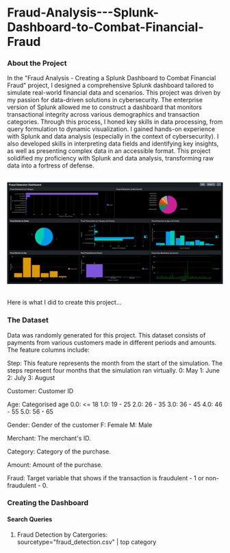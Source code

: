<h1>Fraud-Analysis---Splunk-Dashboard-to-Combat-Financial-Fraud</h1>

<h3>About the Project</h3>

In the "Fraud Analysis - Creating a Splunk Dashboard to Combat Financial Fraud" project, I designed a comprehensive Splunk dashboard tailored to simulate real-world financial data and scenarios. This project was driven by my passion for data-driven solutions in cybersecurity. The enterprise version of Splunk allowed me to construct a dashboard that monitors transactional integrity across various demographics and transaction categories. Through this process, I honed key skills in data processing, from query formulation to dynamic visualization. I gained hands-on experience with Splunk and data analysis (especially in the context of cybersecurity). I also developed skills in interpreting data fields and identifying key insights, as well as presenting complex data in an accessible format. This project solidified my proficiency with Splunk and data analysis, transforming raw data into a fortress of defense. <br>
<br>

![Dashboard](assets/Dashboard.png) <br>
<br>

Here is what I did to create this project... 

<h3>The Dataset</h3>

Data was randomly generated for this project. This dataset consists of payments from various customers made in different periods and amounts. The feature columns include:

Step: This feature represents the month from the start of the simulation. The steps represent four months that the simulation ran virtually.
0: May
1: June
2: July
3: August

Customer: Customer ID

Age: Categorised age
0.0: <= 18
1.0: 19 - 25
2.0: 26 - 35
3.0: 36 - 45
4.0: 46 - 55
5.0: 56 - 65

Gender: Gender of the customer
F: Female
M: Male

Merchant: The merchant's ID. 

Category: Category of the purchase. 

Amount: Amount of the purchase.

Fraud: Target variable that shows if the transaction is fraudulent - 1 or non-fraudulent - 0.

<h3>Creating the Dashboard</h3>
<h4>Search Queries</h4>

1. Fraud Detection by Catergories:<br>
   sourcetype="fraud_detection.csv" | top category
